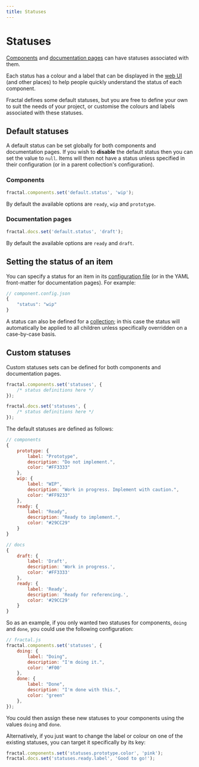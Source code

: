 ```yaml
---
title: Statuses
---
```


# Statuses

[Components](../components/) and [documentation pages](../documentation/) can have statuses associated with them.

Each status has a colour and a label that can be displayed in the [web UI](../web/) (and other places) to help people quickly understand the status of each component.

Fractal defines some default statuses, but you are free to define your own to suit the needs of your project, or customise the colours and labels associated with these statuses.

## Default statuses

A default status can be set globally for both components and documentation pages. If you wish to **disable** the default status then you can set the value to `null`. Items will then not have a status unless specified in their configuration (or in a parent collection's configuration).

### Components

```js
fractal.components.set('default.status', 'wip');
```

By default the available options are `ready`, `wip` and `prototype`.


### Documentation pages

```js
fractal.docs.set('default.status', 'draft');
```

By default the available options are `ready` and `draft`.

## Setting the status of an item

You can specify a status for an item in its [configuration file](./configuration-files.md) (or in the YAML front-matter for documentation pages). For example:

```js
// component.config.json
{
	"status": "wip"
}
```

A status can also be defined for a [collection](../collections/); in this case the status will automatically be applied to all children unless specifically overridden on a case-by-case basis.


## Custom statuses

Custom statuses sets can be defined for both components and documentation pages.

```js
fractal.components.set('statuses', {
	/* status definitions here */
});

fractal.docs.set('statuses', {
	/* status definitions here */
});
```

The default statuses are defined as follows:

```js
// components
{
    prototype: {
        label: "Prototype",
        description: "Do not implement.",
        color: "#FF3333"
    },
    wip: {
        label: "WIP",
        description: "Work in progress. Implement with caution.",
        color: "#FF9233"
    },
    ready: {
        label: "Ready",
        description: "Ready to implement.",
        color: "#29CC29"
    }
}

// docs
{
    draft: {
        label: 'Draft',
        description: 'Work in progress.',
        color: '#FF3333'
    },
    ready: {
        label: 'Ready',
        description: 'Ready for referencing.',
        color: '#29CC29'
    }
}
```

So as an example, if you only wanted two statuses for components, `doing` and `done`, you could use the following configuration:

```js
// fractal.js
fractal.components.set('statuses', {
    doing: {
        label: "Doing",
        description: "I'm doing it.",
        color: '#F00'
    },
    done: {
        label: "Done",
        description: "I'm done with this.",
        color: "green"
    },
});
```
You could then assign these new statuses to your components using the values `doing` and `done`.

Alternatively, if you just want to change the label or colour on one of the existing statuses, you can target it specifically by its key:

```js
fractal.components.set('statuses.prototype.color', 'pink');
fractal.docs.set('statuses.ready.label', 'Good to go!');
```
